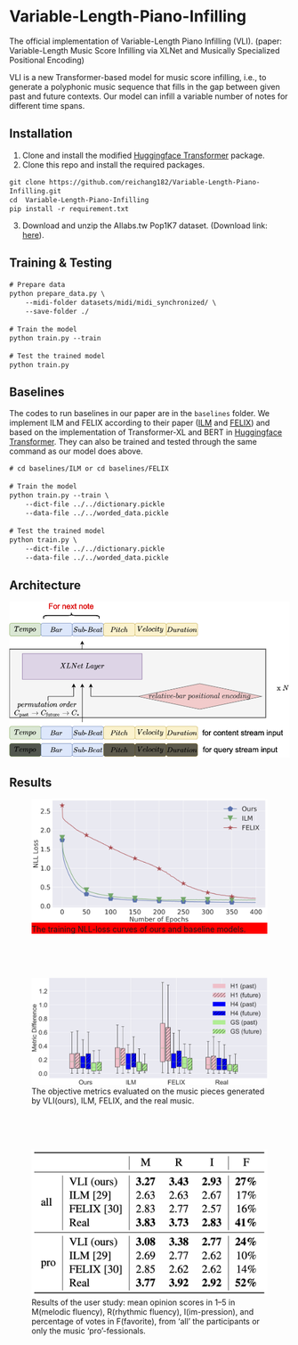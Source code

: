 # Variable-Length-Piano-Infilling
The official implementation of Variable-Length Piano Infilling (VLI). (paper: Variable-Length Music Score Infilling via XLNet and Musically Specialized Positional Encoding)

VLI is a new Transformer-based model for music score infilling, i.e., to generate a polyphonic music sequence that fills in the gap between given past and future contexts. Our model can infill a variable number of notes for different time spans. 

## Installation
1. Clone and install the modified [Huggingface Transformer](https://github.com/reichang182/Transformer) package.
2. Clone this repo and install the required packages.
```
git clone https://github.com/reichang182/Variable-Length-Piano-Infilling.git
cd  Variable-Length-Piano-Infilling
pip install -r requirement.txt
```
3. Download and unzip the AIlabs.tw Pop1K7 dataset. (Download link: [here](https://drive.google.com/file/d/1qw_tVUntblIg4lW16vbpjLXVndkVtgDe/view?usp=sharing)).

## Training & Testing
	# Prepare data
	python prepare_data.py \
		--midi-folder datasets/midi/midi_synchronized/ \
		--save-folder ./
	
	# Train the model
	python train.py --train

	# Test the trained model
	python train.py
	
## Baselines
The codes to run baselines in our paper are in the ```baselines``` folder.
We implement ILM and FELIX according to their paper ([ILM](https://arxiv.org/abs/2005.05339) and [FELIX](https://arxiv.org/abs/2003.10687)) and based on the implementation of Transformer-XL and BERT in [Huggingface Transformer](https://github.com/reichang182/Transformer).
They can also be trained and tested through the same command as our model does above.
	
	# cd baselines/ILM or cd baselines/FELIX
	
	# Train the model
	python train.py --train \
		--dict-file ../../dictionary.pickle
		--data-file ../../worded_data.pickle
	
	# Test the trained model
	python train.py \
		--dict-file ../../dictionary.pickle
		--data-file ../../worded_data.pickle

## Architecture
<img src="figures/architecture.png" alt="drawing" width="600"/>

## Results
<figure style="background-color:red;">
  <img src="figures/training_loss.png" alt="drawing" width="600"/>
  <figcaption>The training NLL-loss curves of ours and baseline models.</figcaption>
</figure>
<br><br><br>
<figure>
  <img src="figures/metric_difference.png" alt="drawing" width="600"/>
  <figcaption>The objective metrics evaluated on the music pieces generated by VLI(ours), ILM, FELIX, and the real music.</figcaption>
</figure>
<br><br><br>
<figure>	
  <img src="figures/subjective_evaluation.png" alt="drawing" width="600"/>
  <figcaption>Results of the user study: mean opinion scores in 1–5 in M(melodic fluency), R(rhythmic fluency), I(im-pression), and percentage of votes in F(favorite), from ‘all’ the participants or only the music ‘pro’-fessionals.</figcaption>
</figure>
